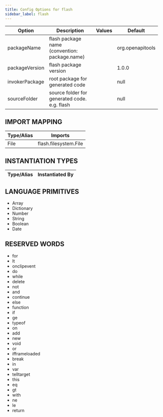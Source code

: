 ```yaml
---
title: Config Options for flash
sidebar_label: flash
---
```


| Option | Description | Values | Default |
| ------ | ----------- | ------ | ------- |
|packageName|flash package name (convention: package.name)| |org.openapitools|
|packageVersion|flash package version| |1.0.0|
|invokerPackage|root package for generated code| |null|
|sourceFolder|source folder for generated code. e.g. flash| |null|

## IMPORT MAPPING

| Type/Alias | Imports |
| ---------- | ------- |
|File|flash.filesystem.File|


## INSTANTIATION TYPES

| Type/Alias | Instantiated By |
| ---------- | --------------- |


## LANGUAGE PRIMITIVES

<ul data-columns="2" style="list-style-type: disc;-webkit-columns:2;-moz-columns:2;columns:2;-moz-column-fill:auto;column-fill:auto"><li>Array</li>
<li>Dictionary</li>
<li>Number</li>
<li>String</li>
<li>Boolean</li>
<li>Date</li>
</ul>

## RESERVED WORDS

<ul data-columns="2" style="list-style-type: disc;-webkit-columns:2;-moz-columns:2;columns:2;-moz-column-fill:auto;column-fill:auto"><li>for</li>
<li>lt</li>
<li>onclipevent</li>
<li>do</li>
<li>while</li>
<li>delete</li>
<li>not</li>
<li>and</li>
<li>continue</li>
<li>else</li>
<li>function</li>
<li>if</li>
<li>ge</li>
<li>typeof</li>
<li>on</li>
<li>add</li>
<li>new</li>
<li>void</li>
<li>or</li>
<li>ifframeloaded</li>
<li>break</li>
<li>in</li>
<li>var</li>
<li>telltarget</li>
<li>this</li>
<li>eq</li>
<li>gt</li>
<li>with</li>
<li>ne</li>
<li>le</li>
<li>return</li>
</ul>
